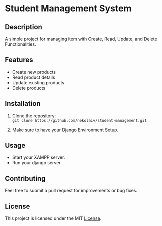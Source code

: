 # Student Management System

## Description
A simple project for managing item with Create, Read, Update, and Delete Functionalities.

## Features
- Create new products
- Read product details
- Update existing products
- Delete products

## Installation
1. Clone the repository:  
   `git clone https://github.com/nekolaiv/student-management.git`

2. Make sure to have your Django Environment Setup.


## Usage
- Start your XAMPP server.
- Run your django server.

## Contributing
Feel free to submit a pull request for improvements or bug fixes.

## License
This project is licensed under the MIT [License](LICENSE).

